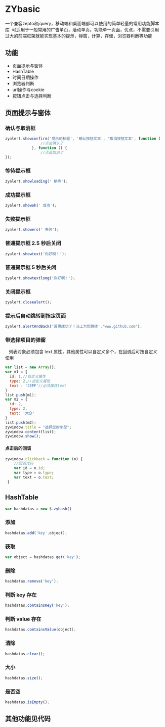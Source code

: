 # ZYbasic
  一个兼容zepto和jquery，移动端和桌面端都可以使用的简单轻量的常用功能脚本库
  可适用于一般常用的广告单页，活动单页，功能单一页面，优点，不需要引用过大的前端框架就能实现基本的提示，弹窗，计算，存储，浏览器判断等功能
## 功能 
* 页面提示与窗体 
* HashTable
* 时间日期操作
* 浏览器判断
* url操作与cookie
* 按钮点击与选择判断

## 页面提示与窗体
### 确认与取消框
```javascript
zyalert.showconfirm('提示的标题', '确认按钮文本', '取消按钮文本', function () {
                //点击确认了
            }, function () {
                //点击取消了
});
```
### 等待提示框
```javascript
zyalert.showloading(' 稍等');
```
### 成功提示框
```javascript
zyalert.showok(' 成功');
```
### 失败提示框
```javascript
zyalert.showero(' 失败');
```
### 普通提示框 2.5 秒后关闭
```javascript
zyalert.showtext('你好啊！');
```
### 普通提示框 5 秒后关闭
```javascript
zyalert.showtextlong('你好啊！');
```
### 关闭提示框
```javascript
zyalert.closealert();
```
### 提示后自动跳转到指定页面
```javascript
zyalert.alertAndBack('设置成功了！马上为您跳转','www.github.com');
```
### 带选择项目的弹窗
    列表对象必须包含 text 属性，其他属性可以自定义多个，在回调后可按自定义使用
```javascript
var list = new Array();
var m1 = {
  id: 1,//自定义属性
  type: 2,//自定义属性
  text : 'JEPP'//必须属性text
}
list.push(m1);
var m2 = {
  id: 2,
  type: 2,
  text: '大众'
}
list.push(m2);
zywindow.title = "选择您的车型";
zywindow.content(list);
zywindow.show();
```
#### 点击后的回调
```javascript
zywindow.clickback = function (o) {
    //回调代码
    var id = o.id;
    var type = o.type;
    var text = o.text;
 }
```

## HashTable
```javascript
var hashdatas = new $.zyhash()
```
### 添加
```javascript
hashdatas.add('key',object);
```
### 获取
```javascript
var object = hashdatas.get('key');
```
### 删除
```javascript
hashdatas.remove('key');
```
### 判断 key 存在
```javascript
hashdatas.containsKey('key');
```
### 判断 value 存在
```javascript
hashdatas.containsValue(object);
```
### 清除
```javascript
hashdatas.clear();
```
### 大小
```javascript
hashdatas.size();
```
### 是否空
```javascript
hashdatas.isEmpty();
```
## 其他功能见代码
